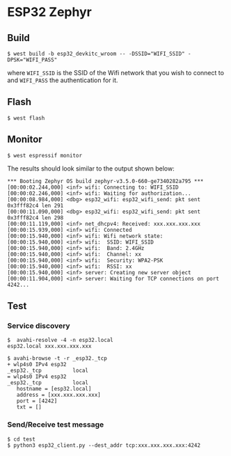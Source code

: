 # ESP32 Zephyr

## Build

```console
$ west build -b esp32_devkitc_wroom -- -DSSID="WIFI_SSID" -DPSK="WIFI_PASS"
```

where `WIFI_SSID` is the SSID of the Wifi network that you wish to connect to
and `WIFI_PASS` the authentication for it.

## Flash

```console
$ west flash
```

## Monitor

```console
$ west espressif monitor
```

The results should look similar to the output shown below:

```console
*** Booting Zephyr OS build zephyr-v3.5.0-660-ge7340282a795 ***
[00:00:02.244,000] <inf> wifi: Connecting to: WIFI_SSID
[00:00:02.246,000] <inf> wifi: Waiting for authorization...
[00:00:08.984,000] <dbg> esp32_wifi: esp32_wifi_send: pkt sent 0x3fff82c4 len 291
[00:00:11.090,000] <dbg> esp32_wifi: esp32_wifi_send: pkt sent 0x3fff82c4 len 298
[00:00:11.119,000] <inf> net_dhcpv4: Received: xxx.xxx.xxx.xxx
[00:00:15.939,000] <inf> wifi: Connected
[00:00:15.940,000] <inf> wifi: Wifi network state:
[00:00:15.940,000] <inf> wifi:  SSID: WIFI_SSID
[00:00:15.940,000] <inf> wifi:  Band: 2.4GHz
[00:00:15.940,000] <inf> wifi:  Channel: xx
[00:00:15.940,000] <inf> wifi:  Security: WPA2-PSK
[00:00:15.940,000] <inf> wifi:  RSSI: xx
[00:00:15.940,000] <inf> server: Creating new server object
[00:00:11.904,000] <inf> server: Waiting for TCP connections on port 4242...
```

## Test

### Service discovery

```console
$  avahi-resolve -4 -n esp32.local
esp32.local xxx.xxx.xxx.xxx
```

```console
$ avahi-browse -t -r _esp32._tcp
+ wlp4s0 IPv4 esp32                                         _esp32._tcp          local
= wlp4s0 IPv4 esp32                                         _esp32._tcp          local
   hostname = [esp32.local]
   address = [xxx.xxx.xxx.xxx]
   port = [4242]
   txt = []
```

### Send/Receive test message

```console
$ cd test
$ python3 esp32_client.py --dest_addr tcp:xxx.xxx.xxx.xxx:4242
```
